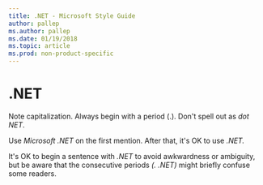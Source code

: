 ```yaml
---
title: .NET - Microsoft Style Guide
author: pallep
ms.author: pallep
ms.date: 01/19/2018
ms.topic: article
ms.prod: non-product-specific
---
```


# .NET

Note capitalization. Always begin with a period (.). Don't spell out as *dot NET*. 

Use *Microsoft .NET* on the first mention. After that, it's OK to use *.NET.*

It's OK to begin a sentence with *.NET* to avoid awkwardness or ambiguity, but be aware that the consecutive periods *(. .NET)* might briefly confuse some readers.
